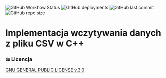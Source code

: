 ![GitHub Workflow Status](https://img.shields.io/github/actions/workflow/status/Me-Phew/programowanie-zaawansowane-csv-parsing/ci.yaml?logo=bilibili&style=for-the-badge) ![GitHub deployments](https://img.shields.io/github/deployments/Me-Phew/programowanie-zaawansowane-csv-parsing/github-pages?label=Doxygen%20Documentaion&logo=bilibili&style=for-the-badge) ![GitHub last commit](https://img.shields.io/github/last-commit/Me-Phew/programowanie-zaawansowane-csv-parsing?color=8bd5ca&logo=starship&style=for-the-badge) ![GitHub repo size](https://img.shields.io/github/repo-size/Me-Phew/programowanie-zaawansowane-csv-parsing?logo=github&style=for-the-badge)

# Implementacja wczytywania danych z pliku CSV w C++

### <a name="license">⚖️ Licencja</a>

[GNU GENERAL PUBLIC LICENSE v.3.0](./LICENSE)
